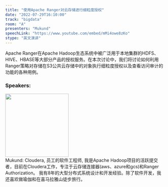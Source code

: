 ```yaml
---
title: "使用Apache Ranger对云存储进行细粒度授权"
date: "2022-07-29T16:10:00"
track: "bigdata"
room: "A"
presenters: "Mukund"
speechLink: "https://www.youtube.com/embed/mMi4owe8zKo"
stype: "英文演讲"
---
```

Apache Ranger在Apache Hadoop生态系统中被广泛用于本地集群的HDFS、HIVE、HBASE等大部分产品的授权服务。在本次讨论中，我们将讨论如何利用Ranger策略对存储在S3公共云存储中的对象执行细粒度授权以及查看访问审计的功能的各种用例。
 ### Speakers: 
 <img src="images/speaker/1169.png" width="200" /><br>Mukund: Cloudera, 员工的软件工程师, 我是Apache Hadoop项目的活跃提交者，目前在Cloudera工作，专注于云存储连接器(aws、azure和gcs)和Ranger Authorization。
我有8年的大型分布式系统设计和开发经验。除了软件开发，我还喜欢做瑜伽和在喜马拉雅山徒步旅行。

 